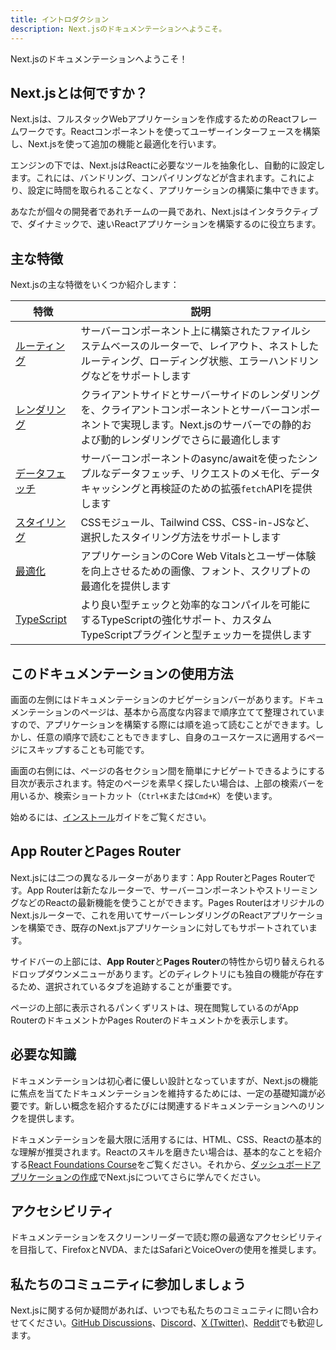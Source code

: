 ```yaml
---
title: イントロダクション
description: Next.jsのドキュメンテーションへようこそ。
---
```


Next.jsのドキュメンテーションへようこそ！

## Next.jsとは何ですか？

Next.jsは、フルスタックWebアプリケーションを作成するためのReactフレームワークです。Reactコンポーネントを使ってユーザーインターフェースを構築し、Next.jsを使って追加の機能と最適化を行います。

エンジンの下では、Next.jsはReactに必要なツールを抽象化し、自動的に設定します。これには、バンドリング、コンパイリングなどが含まれます。これにより、設定に時間を取られることなく、アプリケーションの構築に集中できます。

あなたが個々の開発者であれチームの一員であれ、Next.jsはインタラクティブで、ダイナミックで、速いReactアプリケーションを構築するのに役立ちます。

## 主な特徴

Next.jsの主な特徴をいくつか紹介します：

| 特徴                                                                      | 説明                                                                                                                                                                                        |
| -------------------------------------------------------------------------- | ------------------------------------------------------------------------------------------------------------------------------------------------------------------------------------------ |
| [ルーティング](/docs/app-router/building-your-application/routing)         | サーバーコンポーネント上に構築されたファイルシステムベースのルーターで、レイアウト、ネストしたルーティング、ローディング状態、エラーハンドリングなどをサポートします                      |
| [レンダリング](/docs/app-router/building-your-application/rendering)       | クライアントサイドとサーバーサイドのレンダリングを、クライアントコンポーネントとサーバーコンポーネントで実現します。Next.jsのサーバーでの静的および動的レンダリングでさらに最適化します |
| [データフェッチ](/docs/app-router/building-your-application/data-fetching) | サーバーコンポーネントのasync/awaitを使ったシンプルなデータフェッチ、リクエストのメモ化、データキャッシングと再検証のための拡張`fetch`APIを提供します                                     |
| [スタイリング](/docs/app-router/building-your-application/styling)         | CSSモジュール、Tailwind CSS、CSS-in-JSなど、選択したスタイリング方法をサポートします                                                                                                        |
| [最適化](/docs/app-router/building-your-application/optimizing)            | アプリケーションのCore Web Vitalsとユーザー体験を向上させるための画像、フォント、スクリプトの最適化を提供します                                                                              |
| [TypeScript](/docs/app-router/building-your-application/configuring/typescript) | より良い型チェックと効率的なコンパイルを可能にするTypeScriptの強化サポート、カスタムTypeScriptプラグインと型チェッカーを提供します                                                           |

## このドキュメンテーションの使用方法

画面の左側にはドキュメンテーションのナビゲーションバーがあります。ドキュメンテーションのページは、基本から高度な内容まで順序立てて整理されていますので、アプリケーションを構築する際には順を追って読むことができます。しかし、任意の順序で読むこともできますし、自身のユースケースに適用するページにスキップすることも可能です。

画面の右側には、ページの各セクション間を簡単にナビゲートできるようにする目次が表示されます。特定のページを素早く探したい場合は、上部の検索バーを用いるか、検索ショートカット（`Ctrl+K`または`Cmd+K`）を使います。

始めるには、[インストール](/docs/getting-started/installation)ガイドをご覧ください。

## App RouterとPages Router

Next.jsには二つの異なるルーターがあります：App RouterとPages Routerです。App Routerは新たなルーターで、サーバーコンポーネントやストリーミングなどのReactの最新機能を使うことができます。Pages RouterはオリジナルのNext.jsルーターで、これを用いてサーバーレンダリングのReactアプリケーションを構築でき、既存のNext.jsアプリケーションに対してもサポートされています。

サイドバーの上部には、**App Router**と**Pages Router**の特性から切り替えられるドロップダウンメニューがあります。どのディレクトリにも独自の機能が存在するため、選択されているタブを追跡することが重要です。

ページの上部に表示されるパンくずリストは、現在閲覧しているのがApp RouterのドキュメントかPages Routerのドキュメントかを表示します。

## 必要な知識

ドキュメンテーションは初心者に優しい設計となっていますが、Next.jsの機能に焦点を当てたドキュメンテーションを維持するためには、一定の基礎知識が必要です。新しい概念を紹介するたびには関連するドキュメンテーションへのリンクを提供します。

ドキュメンテーションを最大限に活用するには、HTML、CSS、Reactの基本的な理解が推奨されます。Reactのスキルを磨きたい場合は、基本的なことを紹介する[React Foundations Course](/learn/react-foundations)をご覧ください。それから、[ダッシュボードアプリケーションの作成](/learn/dashboard-app)でNext.jsについてさらに学んでください。

## アクセシビリティ

ドキュメンテーションをスクリーンリーダーで読む際の最適なアクセシビリティを目指して、FirefoxとNVDA、またはSafariとVoiceOverの使用を推奨します。

## 私たちのコミュニティに参加しましょう

Next.jsに関する何か疑問があれば、いつでも私たちのコミュニティに問い合わせてください。[GitHub Discussions](https://github.com/vercel/next.js/discussions)、[Discord](https://discord.com/invite/bUG2bvbtHy)、[X (Twitter)](https://x.com/nextjs)、[Reddit](https://www.reddit.com/r/nextjs)でも歓迎します。